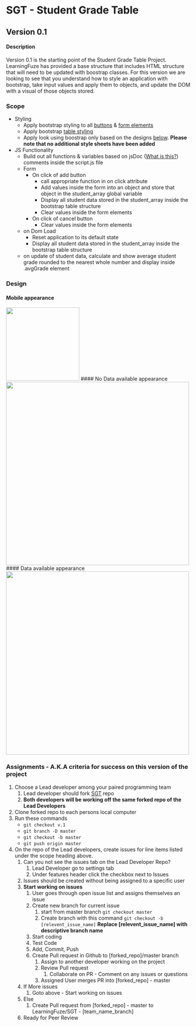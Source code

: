 # SGT - Student Grade Table

## Version 0.1
#### Description
Version 0.1 is the starting point of the Student Grade Table Project. LearningFuze has provided a base structure that
includes HTML structure that will need to be updated with boostrap classes. For this version we are looking to see that you
understand how to style an application with bootstrap, take input values and apply them to objects, and update the DOM
with a visual of those objects stored.
### Scope
- Styling
    - Apply bootstrap styling to all <a href="http://getbootstrap.com/css/#buttons">buttons</a> & <a href="http://getbootstrap.com/css/#forms" target="_blank">form elements</a>
    - Apply bootstrap <a href="http://getbootstrap.com/css/#tables" target="_blank">table styling</a>
    - Apply look using boostrap only based on the designs <a href="https://github.com/ej020586/SGT/tree/v.1#design">below</a>. <b>Please note that no additional style sheets have been added</b>
- JS Functionality
    - Build out all functions & variables based on jsDoc (<a href="https://en.wikipedia.org/wiki/JSDoc" target="_blank">What is this?</a>) comments inside the script.js file
    - Form
        - On click of add button
            - call appropriate function in on click attribute
            - Add values inside the form into an object and store that object in the student_array global variable
            - Display all student data stored in the student_array inside the bootstrap table structure
            - Clear values inside the form elements
        - On click of cancel button
            - Clear values inside the form elements
    - on Dom Load
        - Reset application to its default state
        - Display all student data stored in the student_array inside the bootstrap table structure
    - on update of student data, calculate and show average student grade rounded to the nearest whole number and display inside .avgGrade element

### Design
#### Mobile appearance
<img src="https://raw.githubusercontent.com/ej020586/SGT/assets/assets/mobile.jpg?token=AI9hkOgkuknnXmKv3pFzH845UEHdrbkrks5VxSdcwA%3D%3D" width="200"/>
#### No Data available appearance
<img src="https://raw.githubusercontent.com/ej020586/SGT/assets/assets/reset.jpg?token=AI9hkNznIyQEkXGWQJnVFW7avPUKhMKkks5VxSeiwA%3D%3D" width="500"/>
#### Data available appearance
<img src="https://raw.githubusercontent.com/ej020586/SGT/assets/assets/students.jpg?token=AI9hkL6FrCNwA4sCd5lospYmoXhix2Pgks5VxSevwA%3D%3D" width="500"/>

### Assignments - A.K.A criteria for success on this version of the project
1. Choose a Lead developer among your paired programming team
    1. Lead developer should fork <a href="https://github.com/Learning-Fuze/SGT">SGT</a> repo
    1. <b>Both developers will be working off the same forked repo of the Lead Developers</b>
1. Clone forked repo to each persons local computer
1. Run these commands
    - `git checkout v.1`
    - `git branch -D master`
    - `git checkout -b master`
    - `git push origin master`
1. On the repo of the Lead developers, create issues for line items listed under the scope heading above.
    1. Can you not see the issues tab on the Lead Developer Repo?
        1. Lead Developer go to settings tab
        1. Under features header click the checkbox next to Issues
    1. Issues should be created without being assigned to a specific user
    1. <b>Start working on issues</b>
        1. User goes through open issue list and assigns themselves an issue
        1. Create new branch for current issue
            1. start from master branch `git checkout master`
            1. Create branch with this command `git checkout -b [relevent_issue_name]` <b>Replace [relevent_issue_name] with descriptive branch name</b>
        1. Start coding
        1. Test Code
        1. Add, Commit, Push
        1. Create Pull request in Github to [forked_repo]/master branch
            1. Assign to another developer working on the project
            1. Review Pull request
                1. Collaborate on PR - Comment on any issues or questions
            1. Assigned User merges PR into [forked_repo] - master
    1. If More issues
        1. Goto above - Start working on issues
    1. Else
        1. Create Pull request from [forked_repo] - master to LearningFuze/SGT - [team_name_branch]
    1. Ready for Peer Review
     

